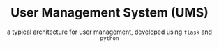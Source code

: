 <div align = "center">

# User Management System (UMS)

a typical architecture for user management, developed using `flask` and `python`

</div>

<div align = "justify"></div>
